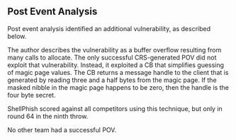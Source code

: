 ## Post Event Analysis
Post event analysis identified an additional vulnerability, as described below.

The author describes the vulnerability as a buffer overflow resulting from many calls to allocate.  The only successful CRS-generated POV did not exploit that vulnerability.  Instead, it exploited a CB that simplifies guessing of magic page values.  The CB returns a message handle to the client that is generated by reading three and a half bytes from the magic page.  If the masked nibble in the magic page happens to be zero, then the handle is the four byte secret.

ShellPhish scored against all competitors using this technique, but only in round 64 in the ninth throw.

No other team had a successful POV.
